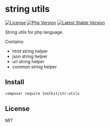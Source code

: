 # string utils

[![License](https://img.shields.io/packagist/l/php-toolkit/str-utils.svg?style=flat-square)](LICENSE)
[![Php Version](https://img.shields.io/badge/php-%3E=7.1.0-brightgreen.svg?maxAge=2592000)](https://packagist.org/packages/toolkit/str-utils)
[![Latest Stable Version](http://img.shields.io/packagist/v/toolkit/str-utils.svg)](https://packagist.org/packages/toolkit/str-utils)

String utils for php language.

Contains:

- html string helper
- json string helper
- url string helper
- common string helper

## Install

```bash
composer require toolkit/str-utils
```

## License

MIT
